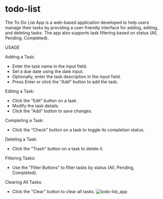 # todo-list
The To-Do List App is a web-based application developed to help users manage their tasks by providing a user-friendly interface for adding, editing, and deleting tasks.  The app also supports task filtering based on status (All, Pending, Completed).

USAGE

Adding a Task:

- Enter the task name in the input field.
- Set a due date using the date input.
- Optionally, enter the task description in the input field.
- Press Enter or click the "Add" button to add the task.

Editing a Task:

- Click the "Edit" button on a task.
- Modify the task details.
- Click the "Add" button to save changes.

Completing a Task:

- Click the "Check" button on a task to toggle its completion status.

Deleting a Task:

- Click the "Trash" button on a task to delete it.

Filtering Tasks:

- Use the "Filter Buttons" to filter tasks by status (All, Pending, Completed).

Clearing All Tasks:

- Click the "Clear" button to clear all tasks.
![todo-list_app](https://github.com/bayEmin/todo-list/assets/158794946/f0cda758-3fb3-44e8-9e55-aa61ab95f7ad)

